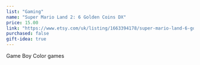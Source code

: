```yaml
---
list: "Gaming"
name: "Super Mario Land 2: 6 Golden Coins DX"
price: 15.00
link: "https://www.etsy.com/uk/listing/1663394178/super-mario-land-6-golden-coins-dx"
purchased: false
gift-idea: true
---
```

Game Boy Color games
